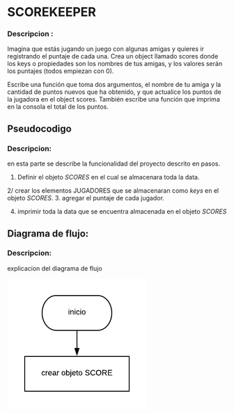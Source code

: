 # SCOREKEEPER

### Descripcion :

Imagina que estás jugando un juego con algunas amigas y quieres ir registrando el puntaje de cada una. Crea un object llamado scores donde los keys o propiedades son los nombres de tus amigas, y los valores serán los puntajes (todos empiezan con 0).

Escribe una función que toma dos argumentos, el nombre de tu amiga y la cantidad de puntos nuevos que ha obtenido, y que actualice los puntos de la jugadora en el object scores. También escribe una función que imprima en la consola el total de los puntos.

## Pseudocodigo

### Descripcion:
 en esta parte se describe la funcionalidad del proyecto descrito en pasos.

1. Definir el objeto *SCORES* en el cual se almacenara toda la data.

2/ crear los elementos JUGADORES que se almacenaran como *keys* en el objeto *SCORES*.
3. agregar el puntaje de cada jugador.

4. imprimir toda la data que se encuentra almacenada en el objeto *SCORES*

## Diagrama de flujo:

### Descripcion:
explicacion del diagrama de flujo

![diagrama de flujo problema SCOREKEEPER](assets\img\diagramadeflujo.png)
